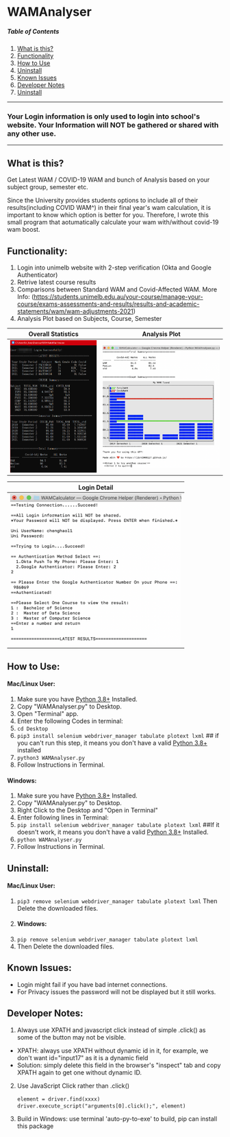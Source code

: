 # WAMAnalyser

##### Table of Contents  
1. [What is this?](#What-is-this?)  
2. [Functionality](#Functionality)  
3. [How to Use](#How-to-Use)  
4. [Uninstall](#Uninstall)  
5. [Known Issues](#Known-Issues)  
6. [Developer Notes](#Developer-Notes)  
7. [Uninstall](#Uninstall)  


---
### Your Login information is only used to login into school's website. Your Information will NOT be gathered or shared with any other use.
---

## What is this?
Get Latest WAM / COVID-19 WAM and bunch of Analysis based on your subject group, semester etc.

Since the University provides students options to include all of their results(including COVID WAM^) in their final year's wam calculation, it is important to know which option is better for you.
Therefore, I wrote this small program that aotumatically calculate your wam with/without covid-19 wam boost.

## Functionality:
1. Login into unimelb website with 2-step verification (Okta and Google Authenticator)
1. Retrive latest course results
2. Comparisons between Standard WAM and Covid-Affected WAM.  More Info: (https://students.unimelb.edu.au/your-course/manage-your-course/exams-assessments-and-results/results-and-academic-statements/wam/wam-adjustments-2021)
3. Analysis Plot based on Subjects, Course, Semester

Overall Statistics       |  Analysis Plot
:-------------------------:|:-------------------------:
![](./pics/pc1.webp)  |  <img src="./pics/mac2.png" width="1000">

|Login Detail|
|:-------------------------:|
|<img src="./pics/mac1.png" width="400">|


## How to Use:

#### Mac/Linux User:
1. Make sure you have [Python 3.8+](https://www.python.org/) Installed.
2. Copy "WAMAnalyser.py" to Desktop.
3. Open "Terminal" app.
4. Enter the following Codes in terminal:
5. ```cd Desktop```
6. ```pip3 install selenium webdriver_manager tabulate plotext lxml```   ## if you can't run this step, it means you don't have a valid [Python 3.8+](https://www.python.org/) installed
7. ```python3 WAMAnalyser.py```
8. Follow Instructions in Terminal.


#### Windows:
1. Make sure you have [Python 3.8+](https://www.python.org/) Installed.
2. Copy "WAMAnalyser.py" to Desktop.
3. Right Click to the Desktop and "Open in Terminal"
4. Enter following lines in Terminal: 
5. ```pip install selenium webdriver_manager tabulate plotext lxml```   ##If it doesn't work, it means you don't have a valid [Python 3.8+](https://www.python.org/) Installed.
6. ```python WAMAnalyser.py```
7. Follow Instructions in Terminal.

## Uninstall:
#### Mac/Linux User:
1. ```pip3 remove selenium webdriver_manager tabulate plotext lxml```
Then Delete the downloaded files.
2. #### Windows:
1. ```pip remove selenium webdriver_manager tabulate plotext lxml```
2. Then Delete the downloaded files.
## Known Issues:
- Login might fail if you have bad internet connections.
- For Privacy issues the password will not be displayed but it still works.


## Developer Notes: 
1. Always use XPATH and javascript click instead of simple .click() as some of the button may not be visible.
- XPATH: always use XPATH without dynamic id in it, for example, we don't want id="input17" as it is a dynamic field
- Solution: simply delete this field in the browser's "inspect" tab and copy XPATH again to get one without dynamic ID.
2. Use JavaScript Click rather than .click()
    ```
    element = driver.find(xxxx) 
    driver.execute_script("arguments[0].click();", element)
    ```
3. Build in Windows: use terminal 'auto-py-to-exe' to build, pip can install this package
